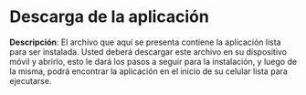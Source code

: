 # Descarga de la aplicación
**Descripción**: El archivo que aquí se presenta contiene la aplicación lista para ser instalada.
Usted deberá descargar este archivo en su dispositivo móvil y abrirlo, esto le dará los pasos a seguir para la instalación, y luego de la misma, podrá encontrar la aplicación en el inicio de su celular lista para ejecutarse.
